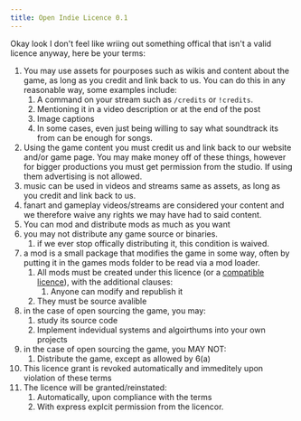 ```yaml
---
title: Open Indie Licence 0.1
---
```


Okay look I don't feel like wriing out something offical that isn't a valid licence anyway, here be your terms: 

1. You may use assets for pourposes such as wikis and content about the game, as long as you credit and link back to us. You can do this in any reasonable way, some examples include: 
    1. A command on your stream such as `/credits` or `!credits`. 
    2. Mentioning it in a video description or at the end of the post
    3. Image captions
    4. In some cases, even just being willing to say what soundtrack its from can be enough for songs.
2. Using the game content you must credit us and link back to our website and/or game page. You may make money off of these things, however for bigger productions you must get permission from the studio. If using them advertising is not allowed.
3. music can be used in videos and streams same as assets, as long as you credit and link back to us. 
4. fanart and gameplay videos/streams are considered your content and we therefore waive any rights we may have had to said content. 
5. You can mod and distribute mods as much as you want
6. you may not distribute any game source or binaries.
    1. if we ever stop offically distributing it, this condition is waived. 
7. a mod is a small package that modifies the game in some way, often by putting it in the games mods folder to be read via a mod loader. 
    1. All mods must be created under this licence (or a [compatible licence](../compatible)), with the additional clauses: 
        1. Anyone can modify and republish it
    2. They must be source avalible
8. in the case of open sourcing the game, you may: 
    1. study its source code
    2. Implement indevidual systems and algoirthums into your own projects
9. in the case of open sourcing the game, you MAY NOT: 
    1. Distribute the game, except as allowed by 6(a)
10. This licence grant is revoked automatically and immeditely upon violation of these terms
11. The licence will be granted/reinstated: 
    1. Automatically, upon compliance with the terms
    2. With express explcit permission from the licencor.